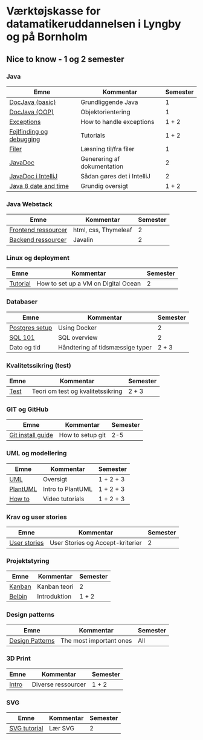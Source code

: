 # Værktøjskasse for datamatikeruddannelsen i Lyngby og på Bornholm

## Nice to know - 1 og 2 semester

### Java

| Emne | Kommentar | Semester |
|------|-----------|----------|
|[DocJava (basic)](./java/docjavabasic.md)|Grundliggende Java|1|
|[DocJava (OOP)](./java/docjavaoop.md)|Objektorientering|1|
|[Exceptions](./java/exceptions.md)|How to handle exceptions|1 + 2|
|[Fejlfinding og debugging](./java/debugging.md)|Tutorials|1 + 2|
|[Filer](./java/files.md)|Læsning til/fra filer|1|
|[JavaDoc](./java/javadoc.md)|Generering af dokumentation|2|
|[JavaDoc i IntelliJ](./java/javadocintellij.md)|Sådan gøres det i IntelliJ|2|
|[Java 8 date and time](./java/timeapi.md)|Grundig oversigt|1 + 2|

### Java Webstack

| Emne | Kommentar | Semester |
|------|-----------|----------|
|[Frontend ressourcer](../webstack/frontend/resources.md)|html, css, Thymeleaf|2|
|[Backend ressourcer](../webstack/backend/resources.md)|Javalin|2|

### Linux og deployment

| Emne | Kommentar | Semester |
|------|-----------|----------|
|[Tutorial](../linux_and_deployment/)|How to set up a VM on Digital Ocean| 2 |

### Databaser

| Emne | Kommentar | Semester |
|------|-----------|----------|
|[Postgres setup](https://github.com/dat2Cph/2semDockerSetupLocal)|Using Docker|2|
|[SQL 101](https://www.w3schools.com/Sql/)|SQL overview|2|
|Dato og tid|Håndtering af tidsmæssige typer |2 + 3|

### Kvalitetssikring (test)

| Emne | Kommentar | Semester |
|------|-----------|----------|
|[Test](./test/testteori.md)|Teori om test og kvalitetssikring| 2 + 3|

### GIT og GitHub

| Emne | Kommentar | Semester |
|------|-----------|----------|
|[Git install guide](git_install.md)|How to setup git|2-5|

### UML og modellering

| Emne | Kommentar | Semester |
|------|-----------|----------|
|[UML](./sys/uml/)|Oversigt|1 + 2 + 3|
|[PlantUML](./sys/uml/plantuml.md)|Intro to PlantUML|1 + 2 + 3|
|[How to](./sys/uml/tutorials.md)|Video tutorials|1 + 2 + 3|

### Krav og user stories

| Emne | Kommentar | Semester |
|------|-----------|----------|
|[User stories](./sys/requirements/userstories.md)|User Stories og Accept-kriterier|2|

### Projektstyring

| Emne | Kommentar | Semester |
|------|-----------|----------|
|[Kanban](./sys/projectmanagement/kanban.md)|Kanban teori|2|
|[Belbin](./sys/projectmanagement/belbin.md)|Introduktion|1 + 2|

### Design patterns

| Emne | Kommentar | Semester |
|------|-----------|----------|
| [Design Patterns](./designpatterns/README.md/) | The most important ones | All |

### 3D Print

| Emne | Kommentar | Semester |
|------|-----------|----------|
|[Intro](./3dprint/3dprint.md)|Diverse ressourcer| 1 + 2|

### SVG

| Emne | Kommentar | Semester |
|------|-----------|----------|
|[SVG tutorial](../svg/README.md)|Lær SVG|2|
